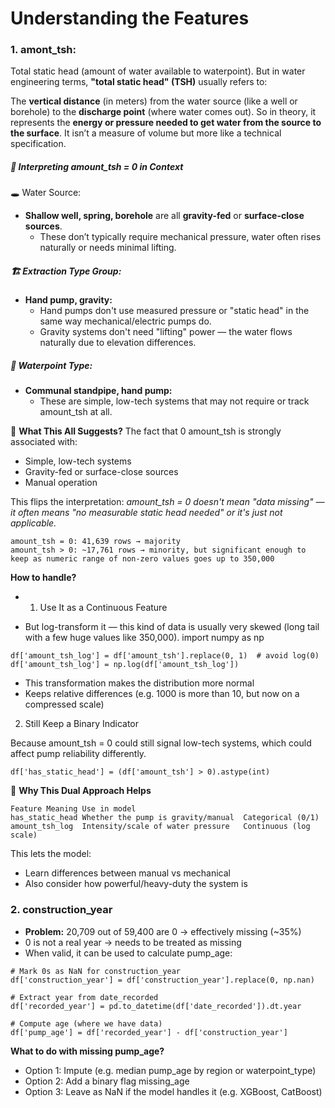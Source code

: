 # Understanding the Features

### 1. amont_tsh:
Total static head (amount of water available to waterpoint).
But in water engineering terms, __"total static head" (TSH)__ usually refers to:

The __vertical distance__ (in meters) from the water source (like a well or borehole) to the __discharge point__ (where water comes out).
So in theory, it represents the __energy or pressure needed to get water from the source to the surface__. It isn’t a measure of volume but more like a technical specification.

##### 🧠 Interpreting amount_tsh = 0 in Context
🕳️ Water Source:

- __Shallow well, spring, borehole__ are all __gravity-fed__ or __surface-close sources__.
  - These don’t typically require mechanical pressure, water often rises naturally or needs minimal lifting.

##### 🏗️ Extraction Type Group:

- __Hand pump, gravity:__
  - Hand pumps don't use measured pressure or "static head" in the same way mechanical/electric pumps do.
  - Gravity systems don't need "lifting" power — the water flows naturally due to elevation differences.

##### 🚰 Waterpoint Type:

- __Communal standpipe, hand pump:__
  - These are simple, low-tech systems that may not require or track amount_tsh at all.
    
🧩 __What This All Suggests?__
The fact that 0 amount_tsh is strongly associated with:

- Simple, low-tech systems
- Gravity-fed or surface-close sources
- Manual operation

This flips the interpretation: _amount_tsh = 0 doesn't mean "data missing" — it often means "no measurable static head needed" or it's just not applicable._

```
amount_tsh = 0: 41,639 rows → majority
amount_tsh > 0: ~17,761 rows → minority, but significant enough to keep as numeric range of non-zero values goes up to 350,000
```
__How to handle?__
- 1. Use It as a Continuous Feature

- But log-transform it — this kind of data is usually very skewed (long tail with a few huge values like 350,000).
import numpy as np
```
df['amount_tsh_log'] = df['amount_tsh'].replace(0, 1)  # avoid log(0)
df['amount_tsh_log'] = np.log(df['amount_tsh_log'])
```
- This transformation makes the distribution more normal
- Keeps relative differences (e.g. 1000 is more than 10, but now on a compressed scale)
2. Still Keep a Binary Indicator

Because amount_tsh = 0 could still signal low-tech systems, which could affect pump reliability differently.
```
df['has_static_head'] = (df['amount_tsh'] > 0).astype(int)
```
🎯 __Why This Dual Approach Helps__
```
Feature	Meaning	Use in model
has_static_head	Whether the pump is gravity/manual	Categorical (0/1)
amount_tsh_log	Intensity/scale of water pressure	Continuous (log scale)
```

This lets the model:
- Learn differences between manual vs mechanical
- Also consider how powerful/heavy-duty the system is


### 2. construction_year

- __Problem:__ 20,709 out of 59,400 are 0 → effectively missing (~35%)
- 0 is not a real year → needs to be treated as missing
- When valid, it can be used to calculate pump_age: 
```
# Mark 0s as NaN for construction_year
df['construction_year'] = df['construction_year'].replace(0, np.nan)

# Extract year from date_recorded
df['recorded_year'] = pd.to_datetime(df['date_recorded']).dt.year

# Compute age (where we have data)
df['pump_age'] = df['recorded_year'] - df['construction_year']
```
__What to do with missing pump_age?__

- Option 1: Impute (e.g. median pump_age by region or waterpoint_type)
- Option 2: Add a binary flag missing_age
- Option 3: Leave as NaN if the model handles it (e.g. XGBoost, CatBoost)
